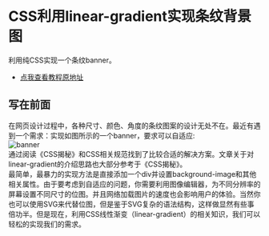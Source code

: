 # CSS利用linear-gradient实现条纹背景图
利用纯CSS实现一个条纹banner。  
+ [点我查看教程原地址](https://zhuanlan.zhihu.com/p/81776753)

## 写在前面
在网页设计过程中，各种尺寸、颜色、角度的条纹图案的设计无处不在。最近有遇到一个需求：实现如图所示的一个banner，要求可以自适应:  
![banner](https://raw.githubusercontent.com/syk2018/image/master/v2-dc0b5a1887d50fe29899d43150b01079_r.jpg)  
通过阅读《CSS揭秘》和CSS相关规范找到了比较合适的解决方案。文章关于对linear-gradient的介绍思路也大部分参考于《CSS揭秘》。  
最简单，最暴力的实现方法是直接添加一个div并设置background-image和其他相关属性。由于要考虑到自适应的问题，你需要利用图像编辑器，为不同分辨率的屏幕设置不同尺寸的位图。并且网络加载图片的速度也会影响用户的体验。当然你也可以使用SVG来代替位图，但是鉴于SVG复杂的语法结构，这样做显然有些事倍功半。但是现在，利用CSS线性渐变（linear-gradient）的相关知识，我们可以轻松的实现我们的需求。